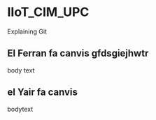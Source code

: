 # IIoT_CIM_UPC
Explaining Git

## El Ferran fa canvis gfdsgiejhwtr
body text

## el Yair fa canvis 
bodytext
